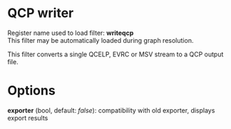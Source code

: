 <!-- automatically generated - do not edit, patch gpac/applications/gpac/gpac.c -->

# QCP writer  
  
Register name used to load filter: __writeqcp__  
This filter may be automatically loaded during graph resolution.  
  
This filter converts a single QCELP, EVRC or MSV stream to a QCP output file.  
  

# Options    
  
<a id="exporter">__exporter__</a> (bool, default: _false_): compatibility with old exporter, displays export results  
  
